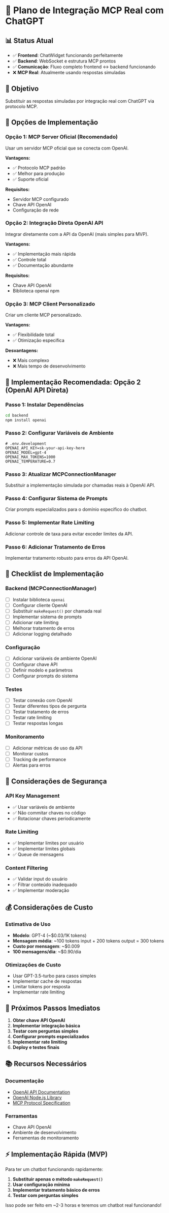 # 🤖 Plano de Integração MCP Real com ChatGPT

## 📊 Status Atual
- ✅ **Frontend**: ChatWidget funcionando perfeitamente
- ✅ **Backend**: WebSocket e estrutura MCP prontos
- ✅ **Comunicação**: Fluxo completo frontend ↔ backend funcionando
- ❌ **MCP Real**: Atualmente usando respostas simuladas

## 🎯 Objetivo
Substituir as respostas simuladas por integração real com ChatGPT via protocolo MCP.

## 🔧 Opções de Implementação

### **Opção 1: MCP Server Oficial (Recomendado)**
Usar um servidor MCP oficial que se conecta com OpenAI.

**Vantagens:**
- ✅ Protocolo MCP padrão
- ✅ Melhor para produção
- ✅ Suporte oficial

**Requisitos:**
- Servidor MCP configurado
- Chave API OpenAI
- Configuração de rede

### **Opção 2: Integração Direta OpenAI API**
Integrar diretamente com a API da OpenAI (mais simples para MVP).

**Vantagens:**
- ✅ Implementação mais rápida
- ✅ Controle total
- ✅ Documentação abundante

**Requisitos:**
- Chave API OpenAI
- Biblioteca openai npm

### **Opção 3: MCP Client Personalizado**
Criar um cliente MCP personalizado.

**Vantagens:**
- ✅ Flexibilidade total
- ✅ Otimização específica

**Desvantagens:**
- ❌ Mais complexo
- ❌ Mais tempo de desenvolvimento

## 🚀 Implementação Recomendada: Opção 2 (OpenAI API Direta)

### **Passo 1: Instalar Dependências**
```bash
cd backend
npm install openai
```

### **Passo 2: Configurar Variáveis de Ambiente**
```env
# .env.development
OPENAI_API_KEY=sk-your-api-key-here
OPENAI_MODEL=gpt-4
OPENAI_MAX_TOKENS=1000
OPENAI_TEMPERATURE=0.7
```

### **Passo 3: Atualizar MCPConnectionManager**
Substituir a implementação simulada por chamadas reais à OpenAI API.

### **Passo 4: Configurar Sistema de Prompts**
Criar prompts especializados para o domínio específico do chatbot.

### **Passo 5: Implementar Rate Limiting**
Adicionar controle de taxa para evitar exceder limites da API.

### **Passo 6: Adicionar Tratamento de Erros**
Implementar tratamento robusto para erros da API OpenAI.

## 📝 Checklist de Implementação

### **Backend (MCPConnectionManager)**
- [ ] Instalar biblioteca `openai`
- [ ] Configurar cliente OpenAI
- [ ] Substituir `makeRequest()` por chamada real
- [ ] Implementar sistema de prompts
- [ ] Adicionar rate limiting
- [ ] Melhorar tratamento de erros
- [ ] Adicionar logging detalhado

### **Configuração**
- [ ] Adicionar variáveis de ambiente OpenAI
- [ ] Configurar chave API
- [ ] Definir modelo e parâmetros
- [ ] Configurar prompts do sistema

### **Testes**
- [ ] Testar conexão com OpenAI
- [ ] Testar diferentes tipos de pergunta
- [ ] Testar tratamento de erros
- [ ] Testar rate limiting
- [ ] Testar respostas longas

### **Monitoramento**
- [ ] Adicionar métricas de uso da API
- [ ] Monitorar custos
- [ ] Tracking de performance
- [ ] Alertas para erros

## 🔐 Considerações de Segurança

### **API Key Management**
- ✅ Usar variáveis de ambiente
- ✅ Não commitar chaves no código
- ✅ Rotacionar chaves periodicamente

### **Rate Limiting**
- ✅ Implementar limites por usuário
- ✅ Implementar limites globais
- ✅ Queue de mensagens

### **Content Filtering**
- ✅ Validar input do usuário
- ✅ Filtrar conteúdo inadequado
- ✅ Implementar moderação

## 💰 Considerações de Custo

### **Estimativa de Uso**
- **Modelo**: GPT-4 (~$0.03/1K tokens)
- **Mensagem média**: ~100 tokens input + 200 tokens output = 300 tokens
- **Custo por mensagem**: ~$0.009
- **100 mensagens/dia**: ~$0.90/dia

### **Otimizações de Custo**
- Usar GPT-3.5-turbo para casos simples
- Implementar cache de respostas
- Limitar tokens por resposta
- Implementar rate limiting

## 🎯 Próximos Passos Imediatos

1. **Obter chave API OpenAI**
2. **Implementar integração básica**
3. **Testar com perguntas simples**
4. **Configurar prompts especializados**
5. **Implementar rate limiting**
6. **Deploy e testes finais**

## 📚 Recursos Necessários

### **Documentação**
- [OpenAI API Documentation](https://platform.openai.com/docs)
- [OpenAI Node.js Library](https://github.com/openai/openai-node)
- [MCP Protocol Specification](https://modelcontextprotocol.io/)

### **Ferramentas**
- Chave API OpenAI
- Ambiente de desenvolvimento
- Ferramentas de monitoramento

## ⚡ Implementação Rápida (MVP)

Para ter um chatbot funcionando rapidamente:

1. **Substituir apenas o método `makeRequest()`**
2. **Usar configuração mínima**
3. **Implementar tratamento básico de erros**
4. **Testar com perguntas simples**

Isso pode ser feito em ~2-3 horas e teremos um chatbot real funcionando!